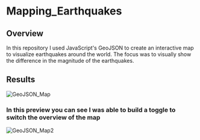 # Mapping_Earthquakes

## Overview
In this repository I used JavaScript's GeoJSON to create an interactive map to visualize earthquakes around the world. The focus was to visually show the difference in the magnitude of the earthquakes.

## Results
![GeoJSON_Map](https://user-images.githubusercontent.com/83085800/145695023-95aff1f4-72db-4055-b36a-7cdc8818e35f.png)

### In this preview you can see I was able to build a toggle to switch the overview of the map

![GeoJSON_Map2](https://user-images.githubusercontent.com/83085800/145695030-8547fc42-3691-41d5-bec4-7d403cf07a67.png)

